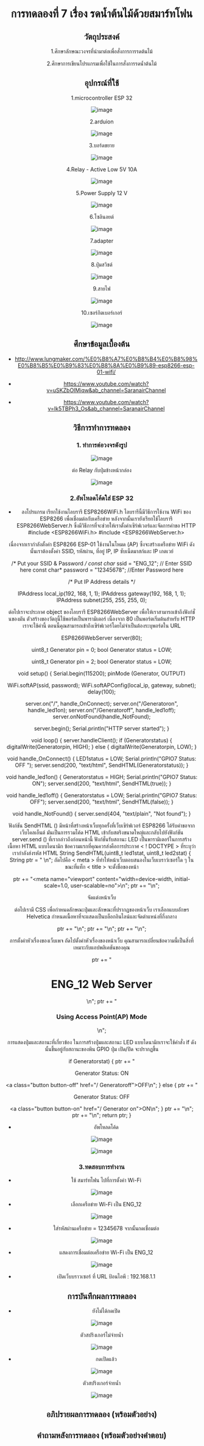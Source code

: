 # การทดลองที่ 7 เรื่อง รดน้ำต้นไม้ด้วยสมาร์ทโฟน

## วัตถุประสงค์ 

1.ศึกษาลักษณะวงจรที่นำมาต่อเพื่อสั่งการการรดต้นไม้

2.ศึกษาการเขียนโปรแกรมเพื่อใช้ในการสั่งการรดน้ำต้นไม้

## อุปกรณ์ที่ใช้ 

1.microcontroller ESP 32

![image](https://user-images.githubusercontent.com/80879788/113187378-fcd2a880-9282-11eb-9cc0-1f71daa305b7.png)

2.arduion 

![image](https://user-images.githubusercontent.com/80879788/113188236-fabd1980-9283-11eb-85c6-7caeb375881b.png)

3.บอร์ดขยาย

![image](https://user-images.githubusercontent.com/80879788/113188265-06104500-9284-11eb-8d21-e43802c0ae92.png)

4.Relay - Active Low 5V 10A

![image](https://user-images.githubusercontent.com/80879788/113188316-17595180-9284-11eb-989e-765e5630873b.png)

5.Power Supply 12 V

![image](https://user-images.githubusercontent.com/80879788/113188353-217b5000-9284-11eb-981f-2bac435e71c4.png)

6.โซลินอยต์

![image](https://user-images.githubusercontent.com/80879788/113188379-29d38b00-9284-11eb-8641-8e10df9d3bb3.png)

7.adapter

![image](https://user-images.githubusercontent.com/80879788/113188398-322bc600-9284-11eb-97de-8d323f2d7b1c.png)


8.ปุ่มสวิชต์

![image](https://user-images.githubusercontent.com/80879788/113188428-3bb52e00-9284-11eb-835c-12d227babd0a.png)

9.สายไฟ

![image](https://user-images.githubusercontent.com/80879788/113188462-47085980-9284-11eb-8fca-0eff9eaa7d88.png)


10.เซอร์กิตเบอร์เกอร์

![image](https://user-images.githubusercontent.com/80879788/113188499-5091c180-9284-11eb-95f9-5f6e12d5fd27.png)


## ศึกษาข้อมูลเบื้องต้น 

* http://www.lungmaker.com/%E0%B8%A7%E0%B8%B4%E0%B8%98%E0%B8%B5%E0%B9%83%E0%B8%8A%E0%B9%89-esp8266-esp-01-wifi/

* https://www.youtube.com/watch?v=uSKZbOIMiqw&ab_channel=SaranairChannel

* https://www.youtube.com/watch?v=Ik5TBPh3_Os&ab_channel=SaranairChannel

## วิธีการทำการทดลอง

### 1. ทำการต่อวงจรดังรูป

![image](https://user-images.githubusercontent.com/80879788/113190676-ca2aaf00-9286-11eb-8aa9-6adf1539653c.png)

ต่อ Relay กับปุ่มข้างหน้ากล่อง

![image](https://user-images.githubusercontent.com/80879788/113274378-d4d95880-9307-11eb-8934-fa849d851cd5.png)

### 2.อัพโหลดโค้ดใส่ ESP 32

* ลงโปรแกรม
เรียกใช้งานไลบรารี ESP8266WiFi.h ไลบรารีนี้มีวิธีการใช้งาน WiFi ของ ESP8266 เพื่อเชื่อมต่อกับเครือข่าย หลังจากนั้นเรายังเรียกใช้ไลบรารี ESP8266WebServer.h ซึ่งมีวิธีการที่จะช่วยให้เราตั้งค่าเซิร์ฟเวอร์และจัดการคำขอ HTTP
#include <ESP8266WiFi.h>
#include <ESP8266WebServer.h>

เนื่องจากเรากำลังตั้งค่า ESP8266 ESP-01 ใช้งานในโหมด (AP) ซึ่งจะสร้างเครือข่าย WiFi ดังนั้นเราต้องตั้งค่า SSID, รหัสผ่าน, ที่อยู่ IP, IP ซับเน็ตมาสก์และ IP เกตเวย์

/* Put your SSID & Password */
const char* ssid = "ENG_12";  // Enter SSID here
const char* password = "12345678";  //Enter Password here

/* Put IP Address details */

IPAddress local_ip(192, 168, 1, 1);
IPAddress gateway(192, 168, 1, 1);
IPAddress subnet(255, 255, 255, 0);

ต่อไปเราจะประกาศ object ของไลบรารี ESP8266WebServer เพื่อให้เราสามารถเข้าถึงฟังก์ชั่นของมัน ตัวสร้างของวัตถุนี้ใช้พอร์ตเป็นพารามิเตอร์ เนื่องจาก 80 เป็นพอร์ตเริ่มต้นสำหรับ HTTP เราจะใช้ค่านี้ ตอนนี้คุณสามารถเข้าถึงเซิร์ฟเวอร์โดยไม่จำเป็นต้องระบุพอร์ตใน URL

ESP8266WebServer server(80);

uint8_t Generator pin = 0;
bool Generator status = LOW;

uint8_t Generator pin = 2;
bool Generator status = LOW;

void setup() {
  Serial.begin(115200);
  pinMode (Generator, OUTPUT)

  WiFi.softAP(ssid, password);
  WiFi.softAPConfig(local_ip, gateway, subnet);
  delay(100);

  server.on("/", handle_OnConnect);
  server.on("/Generatoron", handle_led1on);
  server.on("/Generatoroff", handle_led1off); 
 server.onNotFound(handle_NotFound);

  server.begin();
  Serial.println("HTTP server started");
}

void loop() {
  server.handleClient();
  if (Generatorstatus)
  {
    digitalWrite(Generatorpin, HIGH);
  }
  else
  {
    digitalWrite(Generatorpin, LOW);
  }
  
void handle_OnConnect() {
  LED1status = LOW;
  Serial.println("GPIO7 Status: OFF ");
  server.send(200, "text/html", SendHTML(Generatorstatus));
}

void handle_led1on() {
  Generatorstatus = HIGH;
  Serial.println("GPIO7 Status: ON");
  server.send(200, "text/html", SendHTML(true));
}

void handle_led1off() {
  Generatorstatus = LOW;
  Serial.println("GPIO7 Status: OFF");
  server.send(200, "text/html", SendHTML(false));
}

void handle_NotFound() {
  server.send(404, "text/plain", "Not found");
}

ฟังก์ชัน SendHTML () มีหน้าที่สร้างหน้าเว็บทุกครั้งที่เว็บเซิร์ฟเวอร์ ESP8266 ได้รับคำขอจากเว็บไคลเอ็นต์ มันเป็นการรวมโค้ด HTML เข้ากับสตริงขนาดใหญ่และกลับไปยังฟังก์ชัน server.send () ที่เรากล่าวถึงก่อนหน้านี้ ฟังก์ชั่นรับสถานะ LED เป็นพารามิเตอร์ในการสร้างเนื้อหา HTML แบบไดนามิก
ข้อความแรกที่คุณควรส่งคือการประกาศ < ! DOCTYPE > ที่ระบุว่าเรากำลังส่งรหัส HTML
String SendHTML(uint8_t led1stat, uint8_t led2stat) {
  String ptr = "<!DOCTYPE html> <html>\n";
ถัดไปคือ < meta > ที่ทำให้หน้าเว็บตอบสนองในเว็บเบราว์เซอร์ใด ๆ ในขณะที่แท็ก < title > จะตั้งชื่อของหน้า

  ptr += "<head><meta name=\"viewport\" content=\"width=device-width, initial-scale=1.0, user-scalable=no\">\n";
  ptr += "<title> Control</title>\n";
  
จัดแต่งหน้าเว็บ

ต่อไปเรามี CSS เพื่อกำหนดลักษณะปุ่มและลักษณะที่ปรากฏของหน้าเว็บ เราเลือกแบบอักษร Helvetica กำหนดเนื้อหาที่จะแสดงเป็นบล็อกอินไลน์และจัดตำแหน่งที่กึ่งกลาง

ptr += "<style>html { font-family: Helvetica; display: inline-block; margin: 0px auto; text-align: center;}\n";
โค้ดต่อไปนี้จะตั้งค่าสีแบบอักษรและระยะขอบรอบ ๆ ตัวแท็ก H1, H3 และ p

  ptr += "body{margin-top: 50px;} h1 {color: #444444;margin: 50px auto 30px;} h3 {color: #444444;margin-bottom: 50px;}\n";
  ptr += ".button {display: block;width: 80px;background-color: #1abc9c;border: none;color: white;padding: 13px 30px;text-decoration: none;font-size: 25px;margin: 0px auto 35px;cursor: pointer;border-radius: 4px;}\n";
  ptr += ".button-on {background-color: #1abc9c;}\n";
  ptr += ".button-on:active {background-color: #16a085;}\n";
  ptr += ".button-off {background-color: #34495e;}\n";
  ptr += ".button-off:active {background-color: #2c3e50;}\n";
สไตล์บางอย่างถูกนำไปใช้กับปุ่มเช่นเดียวกับคุณสมบัติเช่นสี, ขนาด, ระยะขอบ ฯลฯ ปุ่มเปิดและปิดมีสีพื้นหลังที่แตกต่างกันในขณะที่: ตัวเลือกที่ใช้งานสำหรับปุ่มให้แน่ใจว่าผลการคลิกปุ่ม
 ptr += "p {font-size: 14px;color: #888;margin-bottom: 10px;}\n";
  ptr += "</style>\n";
  ptr += "</head>\n";
  ptr += "<body>\n";

การตั้งค่าหัวเรื่องของเว็บเพจ
ถัดไปตั้งค่าหัวเรื่องของหน้าเว็บ คุณสามารถเปลี่ยนข้อความนี้เป็นสิ่งที่เหมาะกับแอปพลิเคชันของคุณ

  ptr += "<h1>ENG_12 Web Server</h1>\n";
  ptr += "<h3>Using Access Point(AP) Mode</h3>\n";

การแสดงปุ่มและสถานะที่เกี่ยวข้อง
ในการสร้างปุ่มและสถานะ LED แบบไดนามิกเราจะใช้คำสั่ง if ดังนั้นขึ้นอยู่กับสถานะของพิน GPIO ปุ่ม เปิด/ปิด จะปรากฏขึ้น

  if Generatorstat)
  {
    ptr += "<p> Generator Status: ON</p><a class=\"button button-off\" href=\"/ Generatoroff\">OFF</a>\n";
  }
  else
  {
    ptr += "<p> Generator Status: OFF</p><a class=\"button button-on\" href=\"/ Generator
on\">ON</a>\n";
  }
  ptr += "</body>\n";
  ptr += "</html>\n";
  return ptr;
}

* อัพโหลดโค้ด

![image](https://user-images.githubusercontent.com/80879788/113195974-21338280-928d-11eb-9b3f-f1d8b9447b25.png)

![image](https://user-images.githubusercontent.com/80879788/113196286-838c8300-928d-11eb-8466-6c54cb1a7ce0.png)

### 3.ทดสอบการทำงาน

* ใช้ สมาร์ทโฟน ไปที่การตั้งค่า Wi-Fi

![image](https://user-images.githubusercontent.com/80879788/113198037-a0c25100-928f-11eb-99db-2d8958c71fdb.png)

* เลือกเครือข่าย Wi-Fi เป็น ENG_12

![image](https://user-images.githubusercontent.com/80879788/113198160-c8b1b480-928f-11eb-9f23-b7cfe517a498.png)

* ใส่รหัสผ่านเครือข่าย = 12345678 จากนั้นกดเชื่อมต่อ

![image](https://user-images.githubusercontent.com/80879788/113198244-e717b000-928f-11eb-90cc-598399380201.png)

* แสดงการเชื่อมต่อเครือข่าย Wi-Fi เป็น ENG_12

![image](https://user-images.githubusercontent.com/80879788/113198503-3231c300-9290-11eb-92d1-c8123d9f9120.png)

* เปิดเว็บบราวเซอร์ ที่ URL ป้อนไอพี : 192.168.1.1

## การบันทึกผลการทดลอง 

  * ยังไม่ได้กดเปิด 
  
![image](https://user-images.githubusercontent.com/80879788/113199179-0531e000-9291-11eb-9810-765cd8049e6d.png)

  ตัวสปริงเกอร์ไม่จ่ายน้ำ
  
  ![image](https://user-images.githubusercontent.com/80879788/113271012-49aa9380-9304-11eb-92a7-7362e7a87c82.png)

  * กดเปิดแล้ว

![image](https://user-images.githubusercontent.com/80879788/113199221-11b63880-9291-11eb-9852-903d10ecf8aa.png)

  ตัวสปริงเกอร์จ่ายน้ำ

![image](https://user-images.githubusercontent.com/80879788/113271114-5e872700-9304-11eb-8b1f-976cf991c615.png)


## อภิปรายผลการทดลอง (พร้อมตัวอย่าง)

## คำถามหลังการทดลอง (พร้อมตัวอย่างคำตอบ)
